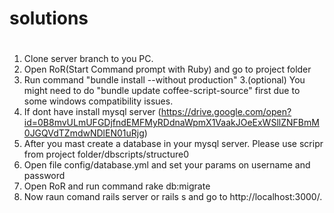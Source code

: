 # solutions
# 
1. Clone server branch to you PC.
2. Open RoR(Start Command prompt with Ruby) and go to project folder
3. Run command "bundle install --without production"
3.(optional) You might need to do "bundle update coffee-script-source" first due to some windows compatibility issues.
4. If dont have install mysql server (https://drive.google.com/open?id=0B8mvULmUFGDjfndEMFMyRDdnaWpmX1VaakJOeExWSllZNFBmM0JGQVdTZmdwNDlEN01uRjg) 
5. After you mast create a database in your mysql server. Please use scripr from project folder/dbscripts/structure0
6. Open file config/database.yml and set your params on username and password
7. Open RoR and run command rake db:migrate
8. Now raun comand rails server or rails s and go to http://localhost:3000/.
